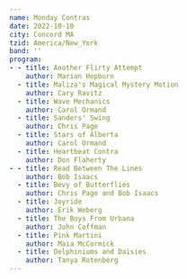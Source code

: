 ```yaml
---
name: Monday Contras
date: 2022-10-10
city: Concord MA
tzid: America/New_York
band: ''
program:
- - title: Another Flirty Attempt
    author: Marian Hepburn
  - title: Maliza's Magical Mystery Motion
    author: Cary Ravitz
  - title: Wave Mechanics
    author: Carol Ormand
  - title: Sanders' Swing
    author: Chris Page
  - title: Stars of Alberta
    author: Carol Ormand
  - title: Heartbeat Contra
    author: Don Flaherty
- - title: Read Between The Lines
    author: Bob Isaacs
  - title: Bevy of Butterflies
    author: Chris Page and Bob Isaacs
  - title: Joyride
    author: Erik Weberg
  - title: The Boys From Urbana
    author: John Coffman
  - title: Pink Martini
    author: Maia McCormick
  - title: Delphiniums and Daisies
    author: Tanya Rotenberg
---
```


